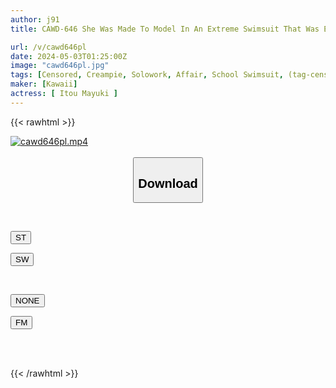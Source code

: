 ```yaml
---
author: j91
title: CAWD-646 She Was Made To Model In An Extreme Swimsuit That Was Embarrassing To The Point Of Death...The Pleasure Of Being In The Spotlight, The Sense Of Superiority Of Being Blown Away.Maiyuki Ito, A Big-breasted Wife Who Repeatedly Had Affairs And Drowned In Her Desire For Approval.

url: /v/cawd646pl
date: 2024-05-03T01:25:00Z
image: "cawd646pl.jpg"
tags: [Censored, Creampie, Solowork, Affair, School Swimsuit, (tag-censored), Drama	]
maker: [Kawaii]
actress: [ Itou Mayuki ]
---
```



{{< rawhtml >}}

<div class="video" data-videoid="7qRjVmGygLFAqX1">
    <a href="javascript:;">
        <img src="/v/cawd646pl/cawd646pl.jpg" width="WIDTH" height="HEIGHT" alt="cawd646pl.mp4" loading="lazy">
    </a>
</div>

<script type="text/javascript" src="https://j91.asia/asset/on-demand-st.js"></script>

<br>
  <link rel="stylesheet" href="https://j91.asia/asset/bs5.css">
  
  <center>
  <button class="btn btn-primary" type="button" data-bs-toggle="collapse" data-bs-target=".multi-collapse" aria-expanded="false" aria-controls="multiCollapseExample1 multiCollapseExample2"><h2>Download</h2></button></center>
</p>
<div class="row">
  <div class="col">
    <div class="collapse multi-collapse" id="multiCollapseExample1">
      <div class="card card-body">
	      	      <br>
<div class="buttons">  
<p><a href="https://streamtape.to/v/7qRjVmGygLFAqX1" target="_blank"><button class="btn-hover color-3"><i class="fa fa-download"></i> ST</button></a></p>
<p><a href="https://asnwish.com/ipx6v4kbwfts" target="_blank"><button class="btn-hover color-2"><i class="fa fa-download"></i> SW</button></a></p></div>
    </div>
  </div>
</div>
  <div class="col">
    <div class="collapse multi-collapse" id="multiCollapseExample2">
      <div class="card card-body">
	      <br>
<div class="buttons">
<p><a href="javascript:;"><button class="btn-hover color-9"><i class="fa fa-download"></i> NONE</button></a></p>
<p><a href="https://filemoon.sx/d/trbb1w60h392"><button class="btn-hover color-8"><i class="fa fa-download"></i> FM</button></a></p></div>
<br><br>
      </div>
    </div>
  </div>
</div>

{{< /rawhtml >}}
